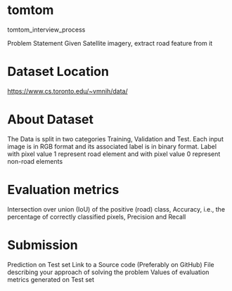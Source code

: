 # tomtom
tomtom_interview_process

Problem Statement
Given Satellite imagery, extract road feature from it

# Dataset Location
https://www.cs.toronto.edu/~vmnih/data/

# About Dataset
The Data is split in two categories Training, Validation and Test. Each input image is in RGB format and its associated label is in binary format. Label with pixel value 1 represent road element and with pixel value 0 represent non-road elements

# Evaluation metrics
Intersection over union (IoU) of the positive (road) class, Accuracy, i.e., the percentage of correctly classified pixels, Precision and Recall

# Submission
Prediction on Test set
Link to a Source code (Preferably on GitHub)
File describing your approach of solving the problem
Values of evaluation metrics generated on Test set


